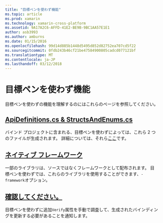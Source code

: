 ```yaml
---
title: "目標ペンを使わず機能"
ms.topic: article
ms.prod: xamarin
ms.technology: xamarin-cross-platform
ms.assetid: 9A17A2C6-AFFD-41E2-BE9B-9BC1AA57E1E1
author: asb3993
ms.author: amburns
ms.date: 01/15/2016
ms.openlocfilehash: 99d14d885b1448d5495d852d82752ea707cd5f22
ms.sourcegitcommit: 0fdb243b46cf21be47584900805cadcd077121bf
ms.translationtype: MT
ms.contentlocale: ja-JP
ms.lasthandoff: 03/12/2018
---
```

# <a name="objective-sharpie-features"></a>目標ペンを使わず機能

目標ペンを使わずの機能を理解するのにはこれらのページを参照してください。

## <a name="apidefinitionscs--structsandenumscsapidefinitions-structsandenumsmd"></a>[**ApiDefinitions.cs & StructsAndEnums.cs**](apidefinitions-structsandenums.md)

バインド プロジェクトに含まれる、目標ペンを使わずによっては、これら 2 つのファイルが生成されます。 詳細については、それら[ここ](apidefinitions-structsandenums.md)です。

## <a name="native-frameworksnative-frameworksmd"></a>[**ネイティブ フレームワーク**](native-frameworks.md)

一部のライブラリは、ソースではなくフレームワークとして配布されます。
目標ペンを使わずでは、これらのライブラリを使用することができます、`-framework`オプション。

## <a name="verifyverifymd"></a>[**確認してください。**](verify.md)

目標ペンを使わずに追加`Verify`属性を手動で調査して、生成されたバインディングを更新する必要があることを通知します。 


